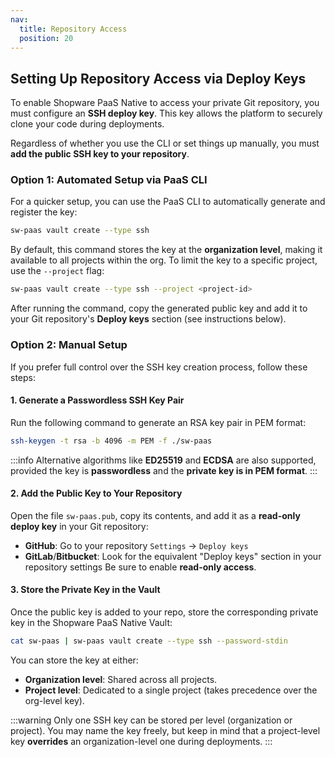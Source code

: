 ```yaml
---
nav:
  title: Repository Access
  position: 20
---
```


## Setting Up Repository Access via Deploy Keys

To enable Shopware PaaS Native to access your private Git repository, you must configure an **SSH deploy key**. This key allows the platform to securely clone your code during deployments.

Regardless of whether you use the CLI or set things up manually, you must **add the public SSH key to your repository**.

### Option 1: Automated Setup via PaaS CLI

For a quicker setup, you can use the PaaS CLI to automatically generate and register the key:

```sh
sw-paas vault create --type ssh
```

By default, this command stores the key at the **organization level**, making it available to all projects within the org. To limit the key to a specific project, use the `--project` flag:

```sh
sw-paas vault create --type ssh --project <project-id>
```

After running the command, copy the generated public key and add it to your Git repository's **Deploy keys** section (see instructions below).

### Option 2: Manual Setup

If you prefer full control over the SSH key creation process, follow these steps:

#### 1. Generate a Passwordless SSH Key Pair

Run the following command to generate an RSA key pair in PEM format:

```bash
ssh-keygen -t rsa -b 4096 -m PEM -f ./sw-paas
```

:::info
Alternative algorithms like **ED25519** and **ECDSA** are also supported, provided the key is **passwordless** and the **private key is in PEM format**.
:::

#### 2. Add the Public Key to Your Repository

Open the file `sw-paas.pub`, copy its contents, and add it as a **read-only deploy key** in your Git repository:

- **GitHub**: Go to your repository `Settings` → `Deploy keys`
- **GitLab**/**Bitbucket**: Look for the equivalent "Deploy keys" section in your repository settings
  Be sure to enable **read-only access**.

#### 3. Store the Private Key in the Vault

Once the public key is added to your repo, store the corresponding private key in the Shopware PaaS Native Vault:

```bash
cat sw-paas | sw-paas vault create --type ssh --password-stdin
```

You can store the key at either:

- **Organization level**: Shared across all projects.
- **Project level**: Dedicated to a single project (takes precedence over the org-level key).

:::warning
Only one SSH key can be stored per level (organization or project). You may name the key freely, but keep in mind that a project-level key **overrides** an organization-level one during deployments.
:::
